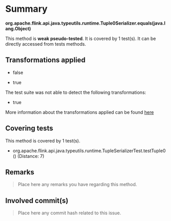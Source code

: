 # Summary
**org.apache.flink.api.java.typeutils.runtime.Tuple0Serializer.equals(java.lang.Object)**

This method is **weak pseudo-tested**.
It is covered by 1 test(s). It can be directly accessed from tests methods.


## Transformations applied

- false

- true


The test suite was not able to detect the following transformations:
 * true 


More information about the transformations applied can be found [here](https://github.com/STAMP-project/pitest-descartes)

## Covering tests
This method is covered by 1 test(s).
* org.apache.flink.api.java.typeutils.runtime.TupleSerializerTest.testTuple0() (Distance: 7)


## Remarks
> Place here any remarks you have regarding this method.

## Involved commit(s)

> Place here any commit hash related to this issue.
